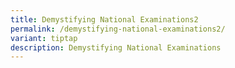 ```yaml
---
title: Demystifying National Examinations2
permalink: /demystifying-national-examinations2/
variant: tiptap
description: Demystifying National Examinations
---
```

